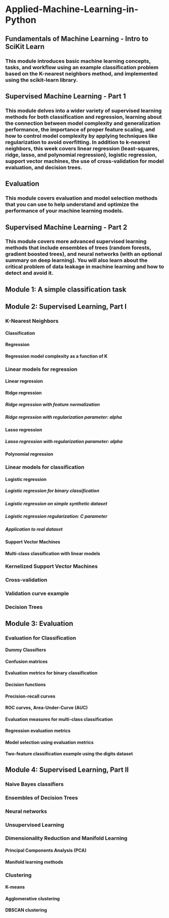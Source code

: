 # Applied-Machine-Learning-in-Python
## Fundamentals of Machine Learning - Intro to SciKit Learn
### This module introduces basic machine learning concepts, tasks, and workflow using an example classification problem based on the K-nearest neighbors method, and implemented using the scikit-learn library.
## Supervised Machine Learning - Part 1
### This module delves into a wider variety of supervised learning methods for both classification and regression, learning about the connection between model complexity and generalization performance, the importance of proper feature scaling, and how to control model complexity by applying techniques like regularization to avoid overfitting. In addition to k-nearest neighbors, this week covers linear regression (least-squares, ridge, lasso, and polynomial regression), logistic regression, support vector machines, the use of cross-validation for model evaluation, and decision trees.
## Evaluation
### This module covers evaluation and model selection methods that you can use to help understand and optimize the performance of your machine learning models.
## Supervised Machine Learning - Part 2
### This module covers more advanced supervised learning methods that include ensembles of trees (random forests, gradient boosted trees), and neural networks (with an optional summary on deep learning). You will also learn about the critical problem of data leakage in machine learning and how to detect and avoid it.

## Module 1: A simple classification task
## Module 2: Supervised Learning, Part I
### K-Nearest Neighbors
#### Classification
#### Regression
#### Regression model complexity as a function of K
### Linear models for regression
#### Linear regression
#### Ridge regression
##### Ridge regression with feature normalization
##### Ridge regression with regularization parameter: alpha
#### Lasso regression
##### Lasso regression with regularization parameter: alpha
#### Polynomial regression
### Linear models for classification
#### Logistic regression
##### Logistic regression for binary classification
##### Logistic regression on simple synthetic dataset
##### Logistic regression regularization: C parameter
##### Application to real dataset
#### Support Vector Machines
#### Multi-class classification with linear models
### Kernelized Support Vector Machines
### Cross-validation
### Validation curve example
### Decision Trees
## Module 3: Evaluation
### Evaluation for Classification
#### Dummy Classifiers
#### Confusion matrices
#### Evaluation metrics for binary classification
#### Decision functions
#### Precision-recall curves
#### ROC curves, Area-Under-Curve (AUC)
#### Evaluation measures for multi-class classification
#### Regression evaluation metrics
#### Model selection using evaluation metrics
#### Two-feature classification example using the digits dataset
## Module 4: Supervised Learning, Part II
### Naive Bayes classifiers
### Ensembles of Decision Trees
### Neural networks
### Unsupervised Learning
### Dimensionality Reduction and Manifold Learning
#### Principal Components Analysis (PCA)
#### Manifold learning methods
### Clustering
#### K-means
#### Agglomerative clustering
#### DBSCAN clustering

